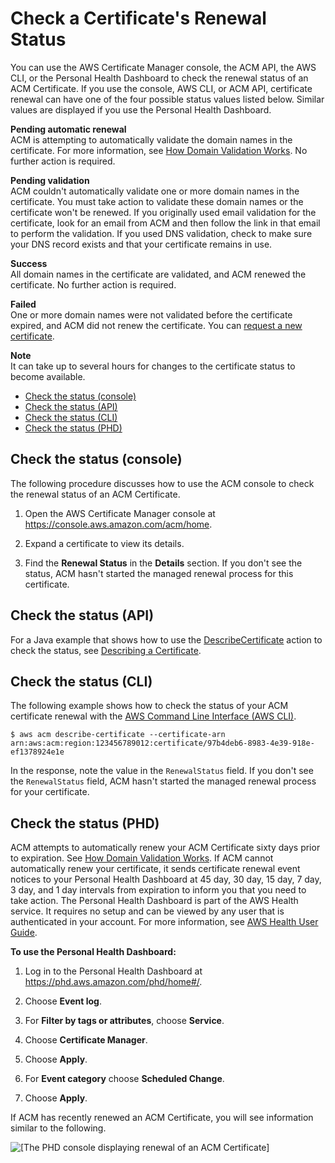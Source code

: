 # Check a Certificate's Renewal Status<a name="check-certificate-renewal-status"></a>

You can use the AWS Certificate Manager console, the ACM API, the AWS CLI, or the Personal Health Dashboard to check the renewal status of an ACM Certificate\. If you use the console, AWS CLI, or ACM API, certificate renewal can have one of the four possible status values listed below\. Similar values are displayed if you use the Personal Health Dashboard\. 

**Pending automatic renewal**  
ACM is attempting to automatically validate the domain names in the certificate\. For more information, see [How Domain Validation Works](how-domain-validation-works.md)\. No further action is required\. 

**Pending validation**  
ACM couldn't automatically validate one or more domain names in the certificate\. You must take action to validate these domain names or the certificate won't be renewed\. If you originally used email validation for the certificate, look for an email from ACM and then follow the link in that email to perform the validation\. If you used DNS validation, check to make sure your DNS record exists and that your certificate remains in use\.

**Success**  
All domain names in the certificate are validated, and ACM renewed the certificate\. No further action is required\.

**Failed**  
One or more domain names were not validated before the certificate expired, and ACM did not renew the certificate\. You can [request a new certificate](gs-acm-request.md)\.

**Note**  
It can take up to several hours for changes to the certificate status to become available\.


+ [Check the status \(console\)](#check-renewal-status-console)
+ [Check the status \(API\)](#check-renewal-status-api)
+ [Check the status \(CLI\)](#check-renewal-status-cli)
+ [Check the status \(PHD\)](#check-renewal-status-phd)

## Check the status \(console\)<a name="check-renewal-status-console"></a>

 The following procedure discusses how to use the ACM console to check the renewal status of an ACM Certificate\. 

1. Open the AWS Certificate Manager console at [https://console\.aws\.amazon\.com/acm/home](https://console.aws.amazon.com/acm/home)\.

1. Expand a certificate to view its details\.

1.  Find the **Renewal Status** in the **Details** section\. If you don't see the status, ACM hasn't started the managed renewal process for this certificate\. 

## Check the status \(API\)<a name="check-renewal-status-api"></a>

 For a Java example that shows how to use the [DescribeCertificate](http://docs.aws.amazon.com/acm/latest/APIReference/API_DescribeCertificate.html) action to check the status, see [Describing a Certificate](sdk-describe.md)\. 

## Check the status \(CLI\)<a name="check-renewal-status-cli"></a>

The following example shows how to check the status of your ACM certificate renewal with the [AWS Command Line Interface \(AWS CLI\)](https://aws.amazon.com/cli/)\. 

```
$ aws acm describe-certificate --certificate-arn arn:aws:acm:region:123456789012:certificate/97b4deb6-8983-4e39-918e-ef1378924e1e
```

In the response, note the value in the `RenewalStatus` field\. If you don't see the `RenewalStatus` field, ACM hasn't started the managed renewal process for your certificate\. 

## Check the status \(PHD\)<a name="check-renewal-status-phd"></a>

ACM attempts to automatically renew your ACM Certificate sixty days prior to expiration\. See [How Domain Validation Works](how-domain-validation-works.md)\. If ACM cannot automatically renew your certificate, it sends certificate renewal event notices to your Personal Health Dashboard at 45 day, 30 day, 15 day, 7 day, 3 day, and 1 day intervals from expiration to inform you that you need to take action\. The Personal Health Dashboard is part of the AWS Health service\. It requires no setup and can be viewed by any user that is authenticated in your account\. For more information, see [AWS Health User Guide](http://docs.aws.amazon.com/health/latest/ug/)\. 

**To use the Personal Health Dashboard:**

1. Log in to the Personal Health Dashboard at [https://phd\.aws\.amazon\.com/phd/home\#/](https://phd.aws.amazon.com/phd/home#/)\.

1. Choose **Event log**\.

1. For **Filter by tags or attributes**, choose **Service**\.

1. Choose **Certificate Manager**\.

1. Choose **Apply**\.

1. For **Event category** choose **Scheduled Change**\.

1. Choose **Apply**\.

If ACM has recently renewed an ACM Certificate, you will see information similar to the following\.

![\[The PHD console displaying renewal of an ACM Certificate\]](http://docs.aws.amazon.com/acm/latest/userguide/images/acm-phd.png)